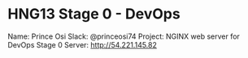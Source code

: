 # HNG13 Stage 0 - DevOps

Name: Prince Osi
Slack: @princeosi74
Project: NGINX web server for DevOps Stage 0 
Server: http://54.221.145.82
